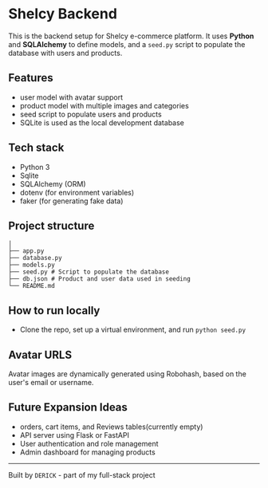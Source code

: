 # Shelcy Backend

This is the backend setup for Shelcy e-commerce platform. It uses **Python** and **SQLAlchemy** to define models, and a `seed.py` script to populate the database with users and products.



## Features

- user model with avatar support
- product model with multiple images and categories
- seed script to populate users and products
- SQLite is used as the local development database



## Tech stack 

- Python 3
- Sqlite
- SQLAlchemy (ORM)
- dotenv (for environment variables)
- faker (for generating fake data)

## Project structure 

```shelcy-backend/
│
├── app.py
├── database.py
├── models.py
├── seed.py # Script to populate the database
├── db.json # Product and user data used in seeding
└── README.md
```

## How to run locally
- Clone the repo, set up a virtual environment, and run `python seed.py`

## Avatar URLS
Avatar images are dynamically generated using Robohash, based on the user's email or username.

## Future Expansion Ideas
- orders, cart items, and Reviews tables(currently empty)
- API server using Flask or FastAPI
- User authentication and role management
- Admin dashboard for managing products

---

Built by `DERICK` - part of my full-stack project 

